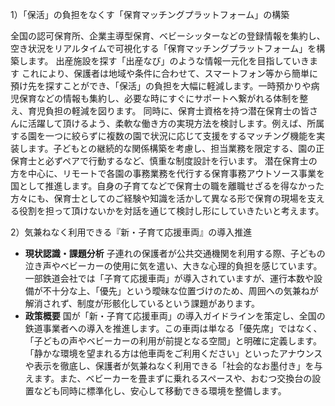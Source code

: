 1）「保活」の負担をなくす「保育マッチングプラットフォーム」の構築

全国の認可保育所、企業主導型保育、ベビーシッターなどの登録情報を集約し、空き状況をリアルタイムで可視化する「保育マッチングプラットフォーム」を構築します。
出産施設を探す「出産なび」のような情報一元化を目指していきます
これにより、保護者は地域や条件に合わせて、スマートフォン等から簡単に預け先を探すことができ、「保活」の負担を大幅に軽減します。一時預かりや病児保育などの情報も集約し、必要な時にすぐにサポートへ繋がれる体制を整え、育児負担の軽減を図ります。
同時に、保育士資格を持つ潜在保育士の皆さんに活躍して頂けるよう、柔軟な働き方の実現方法を検討します。例えば、所属する園を一つに絞らずに複数の園で状況に応じて支援をするマッチング機能を実装します。子どもとの継続的な関係構築を考慮し、担当業務を限定する、園の正保育士と必ずペアで行動するなど、慎重な制度設計を行います。
潜在保育士の方を中心に、リモートで各園の事務業務を代行する保育事務アウトソース事業を国として推進します。自身の子育てなどで保育士の職を離職せざるを得なかった方々にも、保育士としてのご経験や知識を活かして異なる形で保育の現場を支える役割を担って頂けないかを対話を通じて検討し形にしていきたいと考えます。

2）気兼ねなく利用できる『新・子育て応援車両』の導入推進

*   **現状認識・課題分析**
    子連れの保護者が公共交通機関を利用する際、子どもの泣き声やベビーカーの使用に気を遣い、大きな心理的負担を感じています。一部鉄道会社では「子育て応援車両」が導入されていますが、運行本数や設備が不十分な上、「優先」という曖昧な位置づけのため、周囲への気兼ねが解消されず、制度が形骸化しているという課題があります。
*   **政策概要**
    国が「新・子育て応援車両」の導入ガイドラインを策定し、全国の鉄道事業者への導入を推進します。この車両は単なる「優先席」ではなく、「子どもの声やベビーカーの利用が前提となる空間」と明確に定義します。「静かな環境を望まれる方は他車両をご利用ください」といったアナウンスや表示を徹底し、保護者が気兼ねなく利用できる「社会的なお墨付き」を与えます。また、ベビーカーを畳まずに乗れるスペースや、おむつ交換台の設置なども同時に標準化し、安心して移動できる環境を整備します。